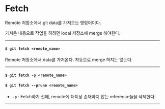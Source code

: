 # Fetch

Remote 저장소에서 git data를 가져오는 명령어이다.

가져온 내용으로 작업을 하려면 local 저장소에 merge 해야한다.

---

#### `$ git fetch <remote_name>`

Remote 저장소에서 data를 가져온다. 자동으로 merge 하지는 않는다.

---

#### `$ git fetch -p <remote_name>`
#### `$ git fetch --prune <remote_name>`

* `-p` : Fetch하기 전에, remote에 더이상 존재하지 않는 reference들을 삭제한다.

---
